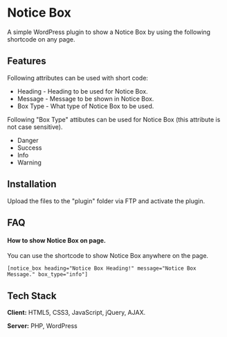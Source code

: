 
# Notice Box

A simple WordPress plugin to show a Notice Box by using the following shortcode on any page.
## Features

Following attributes can be used with short code:

- Heading - Heading to be used for Notice Box.
- Message - Message to be shown in Notice Box.
- Box Type - What type of Notice Box to be used.

Following "Box Type" attibutes can be used for Notice Box (this attribute is not case sensitive).

- Danger
- Success
- Info
- Warning


## Installation

Upload the files to the "plugin" folder via FTP and activate the plugin.
    
## FAQ

#### How to show Notice Box on page.

You can use the shortcode to show Notice Box anywhere on the page.
```
[notice_box heading="Notice Box Heading!" message="Notice Box Message." box_type="info"]
```
## Tech Stack

**Client:** HTML5, CSS3, JavaScript, jQuery, AJAX.

**Server:** PHP, WordPress
